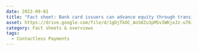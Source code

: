 ```yaml
---
date: 2022-09-01
title: "Fact sheet: Bank card issuers can advance equity through transit and financial inclusion"
asset: https://drive.google.com/file/d/1gDjTkOC_AoS8Zu3pMSvIWKjeJz-u7611/view?usp=share_link
category: Fact sheets & overviews
tags:
  - Contactless Payments
---
```


